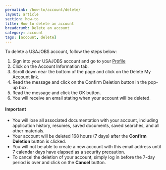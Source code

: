 ```yaml
---
permalink: /how-to/account/delete/
layout: article
section: how-to
title: How to delete an account
breadcrumb: Delete an account
category: account
tags: [account, delete]
---
```


To delete a USAJOBS account, follow the steps below:

1. Sign into your USAJOBS account and go to your [Profile](https://www.usajobs.gov/Applicant/Profile/PersonalInformation)
2. Click on the Account Information tab.
3. Scroll down near the bottom of the page and click on the Delete My Account link.
4. Read the message and click on the Confirm Deletion button in the pop-up box.
5. Read the message and click the OK button.
5. You will receive an email stating when your account will be deleted.

#### Important

* You will lose all associated documentation with your account, including application history, resumes, saved documents, saved searches, and all other materials.
* Your account will be deleted 168 hours (7 days) after the **Confirm Deletion** button is clicked.
* You will not be able to create a new account with this email address until 7 calendar days have elapsed as a security precaution.
* To cancel the deletion of your account, simply log in before the 7-day period is over and click on the **Cancel** button.